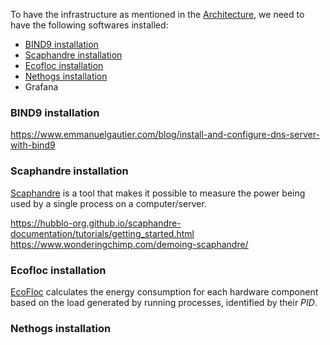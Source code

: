 To have the infrastructure as mentioned in the [Architecture](https://github.com/AFNIC/EcoDNS/edit/main/Prerequisites.md), we need to have the following softwares installed: 
 * [BIND9 installation]
 * [Scaphandre installation]
 * [Ecofloc installation]
 * [Nethogs installation]
 * Grafana

### BIND9 installation

https://www.emmanuelgautier.com/blog/install-and-configure-dns-server-with-bind9

### Scaphandre installation
[Scaphandre](https://github.com/hubblo-org/scaphandre) is a tool that makes it possible to measure the power being used by a single process on a computer/server.

https://hubblo-org.github.io/scaphandre-documentation/tutorials/getting_started.html
https://www.wonderingchimp.com/demoing-scaphandre/

### Ecofloc installation
[EcoFloc]( https://github.com/labDomolandes/ecofloc) calculates the energy consumption for each hardware component based on the load generated by running processes, identified by their *PID*.

### Nethogs installation




[BIND9 installation]: #bind9-installation
[Scaphandre installation]: #scaphandre-installation
[Ecofloc installation]: #ecofloc-installation
[Nethogs installation]: #nethogs-installation
